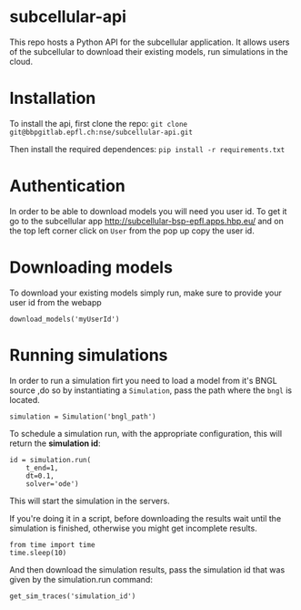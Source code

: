 # subcellular-api

This repo hosts a Python API for the subcellular application.
It allows users of the subcellular to download their existing models, run simulations in the cloud.

# Installation
To install the api, first clone the repo:
`git clone git@bbpgitlab.epfl.ch:nse/subcellular-api.git`

Then install the required dependences:
`pip install -r requirements.txt`

# Authentication

In order to be able to download models you will need you user id. To get it go to the subcellular app http://subcellular-bsp-epfl.apps.hbp.eu/ and on the top left corner click on `User` from the pop up copy the user id.

# Downloading models

To download your existing models simply run, make sure to provide your user id from the webapp

`download_models('myUserId')`

# Running simulations

In order to run a simulation firt you need to load a model from it's BNGL source ,do so by instantiating a `Simulation`, pass the path where the `bngl` is located.

`simulation = Simulation('bngl_path')`

To schedule a simulation run, with the appropriate configuration, this will return the **simulation id**:

```
id = simulation.run(
    t_end=1,
    dt=0.1,
    solver='ode')
```


This will start the simulation in the servers.

If you're doing it in a script, before downloading the results wait until the simulation is finished, otherwise you might get incomplete results.

```
from time import time
time.sleep(10)
```

And then download the simulation results, pass the simulation id that was given by the simulation.run command:

`get_sim_traces('simulation_id')`
